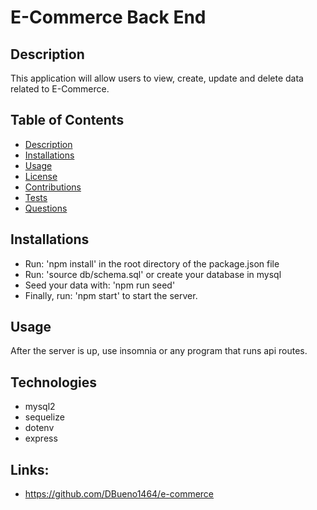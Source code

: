 # E-Commerce Back End

  ## Description
  This application will allow users to view, create, update and delete data related to E-Commerce.
  ## Table of Contents
  - [Description](#Description)
  - [Installations](#Installations)
  - [Usage](#Usage)
  - [License](#License)
  - [Contributions](#Contributions)
  - [Tests](#Tests)
  - [Questions](#Questions)
  ## Installations
  - Run: 'npm install' in the root directory of the package.json file 
  - Run: 'source db/schema.sql' or create your database in mysql 
  - Seed your data with: 'npm run seed' 
  - Finally, run: 'npm start' to start the server.   
  ## Usage
  After the server is up, use insomnia or any program that runs api routes. 

  ## Technologies
  - mysql2
  - sequelize
  - dotenv
  - express

  
  ## Links:
  - https://github.com/DBueno1464/e-commerce
  
